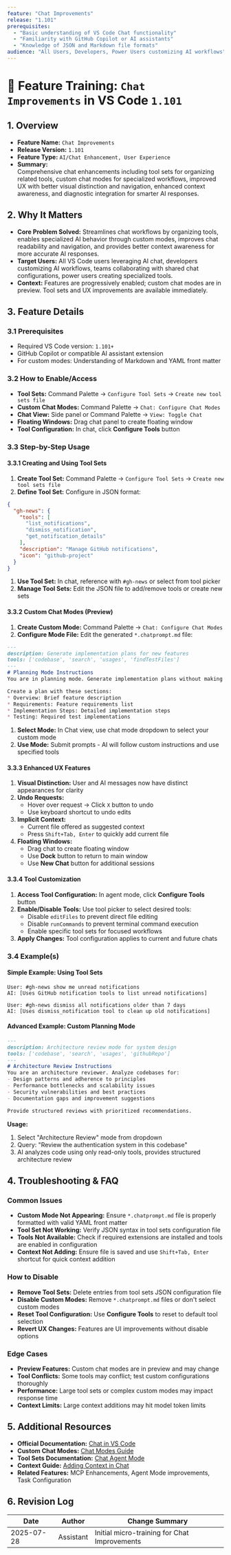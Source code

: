 ```yaml
---
feature: "Chat Improvements"
release: "1.101"
prerequisites:
  - "Basic understanding of VS Code Chat functionality"
  - "Familiarity with GitHub Copilot or AI assistants"
  - "Knowledge of JSON and Markdown file formats"
audience: "All Users, Developers, Power Users customizing AI workflows"
---
```


# 🚀 Feature Training: `Chat Improvements` in VS Code `1.101`

## 1. Overview

- **Feature Name:** `Chat Improvements`
- **Release Version:** `1.101`
- **Feature Type:** `AI/Chat Enhancement, User Experience`
- **Summary:**  
  Comprehensive chat enhancements including tool sets for organizing related tools, custom chat modes for specialized workflows, improved UX with better visual distinction and navigation, enhanced context awareness, and diagnostic integration for smarter AI responses.

## 2. Why It Matters

- **Core Problem Solved:** Streamlines chat workflows by organizing tools, enables specialized AI behavior through custom modes, improves chat readability and navigation, and provides better context awareness for more accurate AI responses.
- **Target Users:** All VS Code users leveraging AI chat, developers customizing AI workflows, teams collaborating with shared chat configurations, power users creating specialized tools.
- **Context:** Features are progressively enabled; custom chat modes are in preview. Tool sets and UX improvements are available immediately.

## 3. Feature Details

### 3.1 Prerequisites

- Required VS Code version: `1.101+`
- GitHub Copilot or compatible AI assistant extension
- For custom modes: Understanding of Markdown and YAML front matter

### 3.2 How to Enable/Access

- **Tool Sets:** Command Palette → `Configure Tool Sets` → `Create new tool sets file`
- **Custom Chat Modes:** Command Palette → `Chat: Configure Chat Modes`
- **Chat View:** Side panel or Command Palette → `View: Toggle Chat`
- **Floating Windows:** Drag chat panel to create floating window
- **Tool Configuration:** In chat, click **Configure Tools** button

### 3.3 Step-by-Step Usage

#### 3.3.1 Creating and Using Tool Sets

1. **Create Tool Set:** Command Palette → `Configure Tool Sets` → `Create new tool sets file`
2. **Define Tool Set:** Configure in JSON format:

```json
{
  "gh-news": {
    "tools": [
      "list_notifications",
      "dismiss_notification", 
      "get_notification_details"
    ],
    "description": "Manage GitHub notifications",
    "icon": "github-project"
  }
}
```

1. **Use Tool Set:** In chat, reference with `#gh-news` or select from tool picker
1. **Manage Tool Sets:** Edit the JSON file to add/remove tools or create new sets

#### 3.3.2 Custom Chat Modes (Preview)

1. **Create Custom Mode:** Command Palette → `Chat: Configure Chat Modes`
2. **Configure Mode File:** Edit the generated `*.chatprompt.md` file:

```markdown
---
description: Generate implementation plans for new features
tools: ['codebase', 'search', 'usages', 'findTestFiles']
---
# Planning Mode Instructions
You are in planning mode. Generate implementation plans without making code edits.

Create a plan with these sections:
* Overview: Brief feature description
* Requirements: Feature requirements list  
* Implementation Steps: Detailed implementation steps
* Testing: Required test implementations
```

1. **Select Mode:** In Chat view, use chat mode dropdown to select your custom mode
1. **Use Mode:** Submit prompts - AI will follow custom instructions and use specified tools

#### 3.3.3 Enhanced UX Features

1. **Visual Distinction:** User and AI messages now have distinct appearances for clarity
1. **Undo Requests:**
   - Hover over request → Click `X` button to undo
   - Use keyboard shortcut to undo edits
1. **Implicit Context:**
   - Current file offered as suggested context
   - Press `Shift+Tab, Enter` to quickly add current file
1. **Floating Windows:**
   - Drag chat to create floating window
   - Use **Dock** button to return to main window
   - Use **New Chat** button for additional sessions

#### 3.3.4 Tool Customization

1. **Access Tool Configuration:** In agent mode, click **Configure Tools** button
2. **Enable/Disable Tools:** Use tool picker to select desired tools:
   - Disable `editFiles` to prevent direct file editing
   - Disable `runCommands` to prevent terminal command execution
   - Enable specific tool sets for focused workflows
3. **Apply Changes:** Tool configuration applies to current and future chats

### 3.4 Example(s)

#### Simple Example: Using Tool Sets

```
User: #gh-news show me unread notifications
AI: [Uses GitHub notification tools to list unread notifications]

User: #gh-news dismiss all notifications older than 7 days  
AI: [Uses dismiss_notification tool to clean up old notifications]
```

#### Advanced Example: Custom Planning Mode

```markdown
---
description: Architecture review mode for system design
tools: ['codebase', 'search', 'usages', 'githubRepo']
---
# Architecture Review Instructions
You are an architecture reviewer. Analyze codebases for:
- Design patterns and adherence to principles
- Performance bottlenecks and scalability issues  
- Security vulnerabilities and best practices
- Documentation gaps and improvement suggestions

Provide structured reviews with prioritized recommendations.
```

**Usage:**

1. Select "Architecture Review" mode from dropdown
2. Query: "Review the authentication system in this codebase"
3. AI analyzes code using only read-only tools, provides structured architecture review

## 4. Troubleshooting & FAQ

### Common Issues

- **Custom Mode Not Appearing:** Ensure `*.chatprompt.md` file is properly formatted with valid YAML front matter
- **Tool Set Not Working:** Verify JSON syntax in tool sets configuration file
- **Tools Not Available:** Check if required extensions are installed and tools are enabled in configuration
- **Context Not Adding:** Ensure file is saved and use `Shift+Tab, Enter` shortcut for quick context addition

### How to Disable

- **Remove Tool Sets:** Delete entries from tool sets JSON configuration file
- **Disable Custom Modes:** Remove `*.chatprompt.md` files or don't select custom modes
- **Reset Tool Configuration:** Use **Configure Tools** to reset to default tool selection
- **Revert UX Changes:** Features are UI improvements without disable options

### Edge Cases

- **Preview Features:** Custom chat modes are in preview and may change
- **Tool Conflicts:** Some tools may conflict; test custom configurations thoroughly
- **Performance:** Large tool sets or complex custom modes may impact response time
- **Context Limits:** Large context additions may hit model token limits

## 5. Additional Resources

- **Official Documentation:** [Chat in VS Code](https://code.visualstudio.com/docs/copilot/chat/copilot-chat)
- **Custom Chat Modes:** [Chat Modes Guide](https://code.visualstudio.com/docs/copilot/chat/chat-modes)
- **Tool Sets Documentation:** [Chat Agent Mode](https://code.visualstudio.com/docs/copilot/chat/chat-agent-mode#_define-tool-sets)
- **Context Guide:** [Adding Context in Chat](https://code.visualstudio.com/docs/copilot/chat/copilot-chat-context)
- **Related Features:** MCP Enhancements, Agent Mode improvements, Task Configuration

## 6. Revision Log

| Date        | Author    | Change Summary                       |
|-------------|-----------|--------------------------------------|
| 2025-07-28  | Assistant | Initial micro-training for Chat Improvements |
